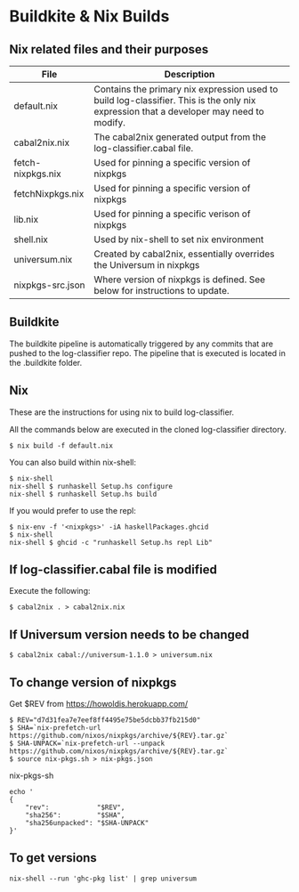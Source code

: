 # Buildkite & Nix Builds

## Nix related files and their purposes

| File | Description |
| --- | --- |
| default.nix | Contains the primary nix expression used to build log-classifier. This is the only nix expression that a developer may need to modify. |
| cabal2nix.nix | The cabal2nix generated output from the log-classifier.cabal file. |
| fetch-nixpkgs.nix | Used for pinning a specific version of nixpkgs |
| fetchNixpkgs.nix | Used for pinning a specific version of nixpkgs |
| lib.nix | Used for pinning a specific verison of nixpkgs |
| shell.nix | Used by nix-shell to set nix environment |
| universum.nix | Created by cabal2nix, essentially overrides the Universum in nixpkgs |
| nixpkgs-src.json | Where version of nixpkgs is defined. See below for instructions to update. |


## Buildkite
The buildkite pipeline is automatically triggered by any commits that are pushed to the log-classifier repo.
The pipeline that is executed is located in the .buildkite folder.

## Nix

These are the instructions for using nix to build log-classifier.

All the commands below are executed in the cloned log-classifier directory.

```
$ nix build -f default.nix
```

You can also build within nix-shell: 

```
$ nix-shell
nix-shell $ runhaskell Setup.hs configure
nix-shell $ runhaskell Setup.hs build
```

If you would prefer to use the repl:
```
$ nix-env -f '<nixpkgs>' -iA haskellPackages.ghcid
$ nix-shell
nix-shell $ ghcid -c "runhaskell Setup.hs repl Lib"
```

## If log-classifier.cabal file is modified

Execute the following:

```
$ cabal2nix . > cabal2nix.nix
```

## If Universum version needs to be changed

```
$ cabal2nix cabal://universum-1.1.0 > universum.nix
```


## To change version of nixpkgs

Get $REV from https://howoldis.herokuapp.com/

```
$ REV="d7d31fea7e7eef8ff4495e75be5dcbb37fb215d0"
$ SHA=`nix-prefetch-url https://github.com/nixos/nixpkgs/archive/${REV}.tar.gz`
$ SHA-UNPACK=`nix-prefetch-url --unpack https://github.com/nixos/nixpkgs/archive/${REV}.tar.gz`
$ source nix-pkgs.sh > nix-pkgs.json
```
nix-pkgs-sh
```
echo '
{
    "rev":            "$REV",
    "sha256":         "$SHA",
    "sha256unpacked": "$SHA-UNPACK"
}'

```

## To get versions
```
nix-shell --run 'ghc-pkg list' | grep universum
```
